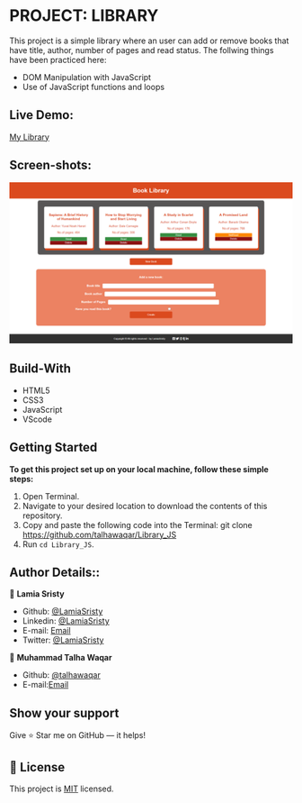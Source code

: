 # PROJECT: LIBRARY

This project is a simple library where an user can add or remove books that have title, author, number of pages and read status. 
The follwing things have been practiced here:
- DOM Manipulation with JavaScript
- Use of JavaScript functions and loops

## Live Demo:
[My Library](https://raw.githack.com/talhawaqar/Library_JS/feature/index.html)

## Screen-shots:
<img src="img/screenshot.png">

## Build-With

- HTML5
- CSS3
- JavaScript
- VScode

## Getting Started

**To get this project set up on your local machine, follow these simple steps:**

1. Open Terminal.
2. Navigate to your desired location to download the contents of this repository.
3. Copy and paste the following code into the Terminal: git clone https://github.com/talhawaqar/Library_JS
4. Run ```cd Library_JS```.

## Author Details::

👤 **Lamia Sristy**

- Github: [@LamiaSristy](https://github.com/LamiaSristy)
- Linkedin: [@LamiaSristy](https://www.linkedin.com/in/lamia-hemayet-sristy/)
- E-mail: <a href="mailto:lamiasristy@gmail.com?subject=Hello Lamia!">Email</a>  
- Twitter: [@LamiaSristy](https://twitter.com/lsristy1)

👤 **Muhammad Talha Waqar**

- Github: [@talhawaqar](https://github.com/talhawaqar)
- E-mail:<a href="mailto:talhawaqar007@gmail.com?subject=Hello Talha!">Email</a>


## Show your support

Give ⭐ Star me on GitHub — it helps!

## 📝 License

This project is [MIT](lic.url) licensed.   
